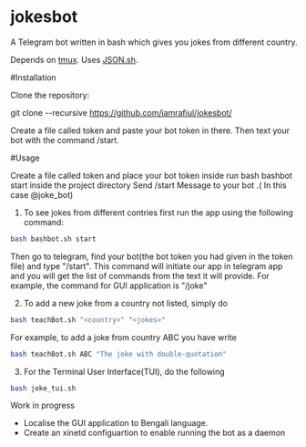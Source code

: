# jokesbot
A Telegram bot written in bash which gives you jokes from different country.

Depends on <a href="http://github.com/tmux/tmux">tmux</a>. Uses <a href="http://github.com/dominictarr/JSON.sh">JSON.sh</a>.

#Installation

Clone the repository:

git clone --recursive https://github.com/iamrafiul/jokesbot/

Create a file called token and paste your bot token in there. Then text your bot with the command /start.

#Usage

Create a file called token and place your bot token inside
run bash bashbot start inside the project directory
Send /start Message to your bot .( In this case @joke_bot)

1. To see jokes from different contries first run the app using the following command:

```bash
bash bashbot.sh start
```

Then go to telegram, find your bot(the bot token you had given in the token file) and type "/start". This command will initiate our app in telegram app and you will get the list of commands from the text it will provide. For example, the command for GUI application is "/joke"

2. To add a new joke from a country not listed, simply do 

```bash
bash teachBot.sh "<country>" "<jokes>"
```
For example, to add a joke from country ABC you have write

```bash
bash teachBot.sh ABC "The joke with double-quotation"
```

3. For the Terminal User Interface(TUI), do the following

```bash
bash joke_tui.sh
```

Work in progress

- Localise the GUI application to Bengali language.
- Create an xinetd configuartion to enable running the bot as a daemon
